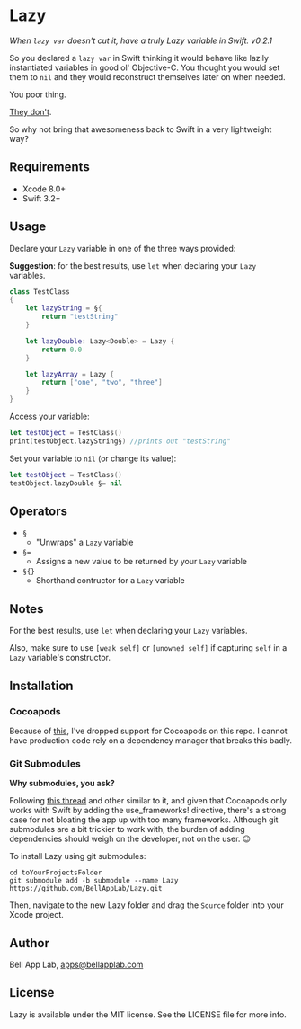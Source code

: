 # Lazy
_When `lazy var` doesn't cut it, have a truly Lazy variable in Swift._
_v0.2.1_

So you declared a `lazy var` in Swift thinking it would behave like lazily instantiated variables in good ol' Objective-C. You thought you would set them to `nil` and they would reconstruct themselves later on when needed.

You poor thing.

[They don't](https://stackoverflow.com/a/40847994).

So why not bring that awesomeness back to Swift in a very lightweight way?

## Requirements

* Xcode 8.0+
* Swift 3.2+

## Usage

Declare your `Lazy` variable in one of the three ways provided:

**Suggestion**: for the best results, use `let` when declaring your `Lazy` variables.

```swift
class TestClass
{
    let lazyString = §{
        return "testString"
    }

    let lazyDouble: Lazy<Double> = Lazy {
        return 0.0
    }

    let lazyArray = Lazy {
        return ["one", "two", "three"]
    }
}
```

Access your variable:

```swift
let testObject = TestClass()
print(testObject.lazyString§) //prints out "testString"
```

Set your variable to `nil` (or change its value):

```swift
let testObject = TestClass()
testObject.lazyDouble §= nil
```

## Operators

* `§`
    * "Unwraps" a `Lazy` variable
* `§=`
    * Assigns a new value to be returned by your `Lazy` variable
* `§{}`
    * Shorthand contructor for a `Lazy` variable
    
## Notes

For the best results, use `let` when declaring your `Lazy` variables.

Also, make sure to use `[weak self]` or `[unowned self]` if capturing `self` in a `Lazy` variable's constructor.

## Installation

### Cocoapods

Because of [this](http://stackoverflow.com/questions/39637123/cocoapods-app-xcworkspace-does-not-exists), I've dropped support for Cocoapods on this repo. I cannot have production code rely on a dependency manager that breaks this badly.

### Git Submodules

**Why submodules, you ask?**

Following [this thread](http://stackoverflow.com/questions/31080284/adding-several-pods-increases-ios-app-launch-time-by-10-seconds#31573908) and other similar to it, and given that Cocoapods only works with Swift by adding the use_frameworks! directive, there's a strong case for not bloating the app up with too many frameworks. Although git submodules are a bit trickier to work with, the burden of adding dependencies should weigh on the developer, not on the user. :wink:

To install Lazy using git submodules:

```
cd toYourProjectsFolder
git submodule add -b submodule --name Lazy https://github.com/BellAppLab/Lazy.git
```

Then, navigate to the new Lazy folder and drag the `Source` folder into your Xcode project.

## Author

Bell App Lab, apps@bellapplab.com

## License

Lazy is available under the MIT license. See the LICENSE file for more info.

